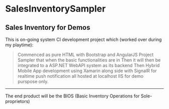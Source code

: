# SalesInventorySampler
Sales Inventory for Demos
-----
This is on-going system CI development project which (worked over during my playtime):
> Commenced as pure HTML with Bootstrap and AngularJS Project Sampler that when the basic functionalities are in
> Then it will then be integrated to a ASP.NET WebAPI system as its backend
> Then Hybrid Mobile App development using Xamarin along side with SignalR for realtime push notification 
> all hosted at localhost IIS for demo purspose only.
------
The end product will be the BIOS (Basic Inventory Operations for Sole-proprietors)
